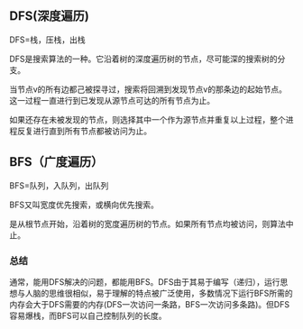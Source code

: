 ## DFS(深度遍历)

DFS=栈，压栈，出栈<br>

DFS是搜索算法的一种。它沿着树的深度遍历树的节点，尽可能深的搜索树的分支。<br>

当节点v的所有边都己被探寻过，搜索将回溯到发现节点v的那条边的起始节点。这一过程一直进行到已发现从源节点可达的所有节点为止。<br>

如果还存在未被发现的节点，则选择其中一个作为源节点并重复以上过程，整个进程反复进行直到所有节点都被访问为止。<br>

## BFS（广度遍历）

BFS=队列，入队列，出队列<br>

BFS又叫宽度优先搜索，或横向优先搜索。<br>

是从根节点开始，沿着树的宽度遍历树的节点。如果所有节点均被访问，则算法中止。<br>

### 总结
通常，能用DFS解决的问题，都能用BFS。DFS由于其易于编写（递归），运行思想与人脑的思维很相似，易于理解的特点被广泛使用，多数情况下运行BFS所需的
内存会大于DFS需要的内存(DFS一次访问一条路，BFS一次访问多条路)。但DFS容易爆栈，而BFS可以自己控制队列的长度。<br>
